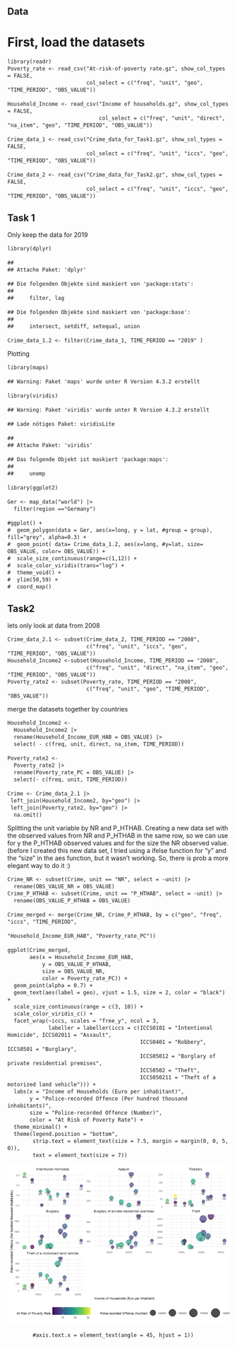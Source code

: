 ## Data

# First, load the datasets

    library(readr)
    Poverty_rate <- read_csv("At-risk-of-poverty rate.gz", show_col_types = FALSE, 
                             col_select = c("freq", "unit", "geo", "TIME_PERIOD", "OBS_VALUE"))

    Household_Income <- read_csv("Income of households.gz", show_col_types = FALSE, 
                                 col_select = c("freq", "unit", "direct", "na_item", "geo", "TIME_PERIOD", "OBS_VALUE"))

    Crime_data_1 <- read_csv("Crime_data_for_Task1.gz", show_col_types = FALSE, 
                             col_select = c("freq", "unit", "iccs", "geo", "TIME_PERIOD", "OBS_VALUE"))

    Crime_data_2 <- read_csv("Crime_data_for_Task2.gz", show_col_types = FALSE, 
                             col_select = c("freq", "unit", "iccs", "geo", "TIME_PERIOD", "OBS_VALUE"))

## Task 1

Only keep the data for 2019

    library(dplyr)

    ## 
    ## Attache Paket: 'dplyr'

    ## Die folgenden Objekte sind maskiert von 'package:stats':
    ## 
    ##     filter, lag

    ## Die folgenden Objekte sind maskiert von 'package:base':
    ## 
    ##     intersect, setdiff, setequal, union

    Crime_data_1.2 <- filter(Crime_data_1, TIME_PERIOD == "2019" )

Plotting

    library(maps)

    ## Warning: Paket 'maps' wurde unter R Version 4.3.2 erstellt

    library(viridis)

    ## Warning: Paket 'viridis' wurde unter R Version 4.3.2 erstellt

    ## Lade nötiges Paket: viridisLite

    ## 
    ## Attache Paket: 'viridis'

    ## Das folgende Objekt ist maskiert 'package:maps':
    ## 
    ##     unemp

    library(ggplot2)

    Ger <- map_data("world") |>  
      filter(region =="Germany")

    #ggplot() +
    #  geom_polygon(data = Ger, aes(x=long, y = lat, #group = group), fill="grey", alpha=0.3) +
    #  geom_point( data= Crime_data_1.2, aes(x=long, #y=lat, size= OBS_VALUE, color= OBS_VALUE)) +
    #  scale_size_continuous(range=c(1,12)) +
    #  scale_color_viridis(trans="log") +
    #  theme_void() + 
    #  ylim(50,59) + 
    #  coord_map() 

## Task2

lets only look at data from 2008

    Crime_data_2.1 <- subset(Crime_data_2, TIME_PERIOD == "2008",
                             c("freq", "unit", "iccs", "geo", "TIME_PERIOD", "OBS_VALUE"))
    Household_Income2 <-subset(Household_Income, TIME_PERIOD == "2008",
                             c("freq", "unit", "direct", "na_item", "geo", "TIME_PERIOD", "OBS_VALUE"))
    Poverty_rate2 <- subset(Poverty_rate, TIME_PERIOD == "2008",
                             c("freq", "unit", "geo", "TIME_PERIOD", "OBS_VALUE"))

merge the datasets together by countries

    Household_Income2 <-
      Household_Income2 |> 
      rename(Household_Income_EUR_HAB = OBS_VALUE) |> 
      select( - c(freq, unit, direct, na_item, TIME_PERIOD))

    Poverty_rate2 <-
      Poverty_rate2 |>
      rename(Poverty_rate_PC = OBS_VALUE) |> 
      select(- c(freq, unit, TIME_PERIOD))

    Crime <- Crime_data_2.1 |> 
     left_join(Household_Income2, by="geo") |> 
     left_join(Poverty_rate2, by="geo") |>
      na.omit()

Splitting the unit variable by NR and P\_HTHAB. Creating a new data set
with the observed values from NR and P\_HTHAB in the same row, so we can
use for y the P\_HTHAB observed values and for the size the NR observed
value. (before I created this new data set, I tried using a ifelse
function for “y” and the “size” in the aes function, but it wasn’t
working. So, there is prob a more elegant way to do it :)

    Crime_NR <- subset(Crime, unit == "NR", select = -unit) |> 
      rename(OBS_VALUE_NR = OBS_VALUE)
    Crime_P_HTHAB <- subset(Crime, unit == "P_HTHAB", select = -unit) |> 
      rename(OBS_VALUE_P_HTHAB = OBS_VALUE)

    Crime_merged <- merge(Crime_NR, Crime_P_HTHAB, by = c("geo", "freq", "iccs", "TIME_PERIOD", 
                                                          "Household_Income_EUR_HAB", "Poverty_rate_PC"))

    ggplot(Crime_merged, 
           aes(x = Household_Income_EUR_HAB, 
               y = OBS_VALUE_P_HTHAB, 
               size = OBS_VALUE_NR, 
               color = Poverty_rate_PC)) +
      geom_point(alpha = 0.7) +
      geom_text(aes(label = geo), vjust = 1.5, size = 2, color = "black") +
      scale_size_continuous(range = c(3, 10)) +
      scale_color_viridis_c() +
      facet_wrap(~iccs, scales = "free_y", ncol = 3, 
                 labeller = labeller(iccs = c(ICCS0101 = "Intentional Homicide", ICCS02011 = "Assault",
                                              ICCS0401 = "Robbery", ICCS0501 = "Burglary", 
                                              ICCS05012 = "Burglary of private residential premises",
                                              ICCS0502 = "Theft", 
                                              ICCS050211 = "Theft of a motorized land vehicle"))) +
      labs(x = "Income of Households (Euro per inhabitant)",
           y = "Police-recorded Offence (Per hundred thousand inhabitants)",
           size = "Police-recorded Offence (Number)",
           color = "At Risk of Poverty Rate") +
      theme_minimal() +
      theme(legend.position = "bottom", 
            strip.text = element_text(size = 7.5, margin = margin(0, 0, 5, 0)),
            text = element_text(size = 7))

![](HaasTim_files/figure-markdown_strict/unnamed-chunk-6-1.png)

            #axis.text.x = element_text(angle = 45, hjust = 1))
